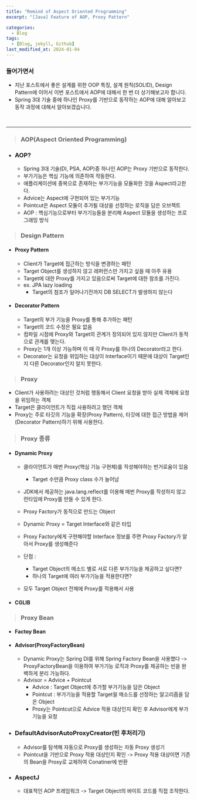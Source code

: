 ```yaml
---
title: "Remind of Aspect Oriented Programming"
excerpt: "[Java] Feature of AOP, Proxy Pattern"

categories:
  - Blog
tags:
  - [Blog, jekyll, Github]
last_modified_at: 2024-01-04
---
```



### 들어가면서

  - 지난 포스트에서 좋은 설계를 위한 OOP 특징, 설계 원칙(SOLID), Design Pattern에 이어서 이번 포스트에서 AOP에 대해서 한 번 더 상기해보고자 합니다.
  - Spring 3대 기술 중에 하나인 Proxy를 기반으로 동작하는 AOP에 대해 알아보고 동작 과정에 대해서 알아보겠습니다.

<br />

---

> ### AOP(Aspect Oriented Programming)
  - ### AOP?

    - Spring 3대 기술(DI, PSA, AOP)중 하나인 AOP는 Proxy 기반으로 동작한다.
    - 부가기능은 핵심 기능에 의존하여 작동한다.
    - 애플리케이션에 중복으로 존재하는 부가기능을 모듈화한 것을 Aspect라고한다.
    - Advice는 Aspect에 구현되어 있는 부가기능
    - Pointcut은 Aspect 모듈이 추가될 대상을 선정하는 로직을 담은 오브젝트
    - AOP : 핵심기능으로부터 부가기능들을 분리해 Aspect 모듈을 생성하는 프로그래밍 방식
  
> ### Design Pattern

  - #### Proxy Pattern
    - Client가 Target에 접근하는 방식을 변경하는 패턴
    - Target Object를 생성하지 않고 레퍼런스만 가지고 싶을 때 아주 유용
    - Target에 대한 Proxy를 가지고 있음으로써 Target에 대한 참조를 가진다.
    - ex. JPA lazy loading
      - Target의 참조가 일어나기전까지 DB SELECT가 발생하지 않는다

  - #### Decorator Pattern
    - Target의 부가 기능을 Proxy를 통해 추가하는 패턴
    - Target의 코드 수정은 필요 없음
    - 컴파일 시점에 Proxy와 Target의 관계가 정의되어 있지 않지만 Client가 동적으로 관계를 맺는다.
    - Proxy는 1개 이상 가능하며 이 때 각 Proxy를 하나의 Decorator라고 한다.
    - Decorator는 요청을 위임하는 대상이 Interface이기 때문에 대상이 Target인지 다른 Decorator인지 알지 못한다.

> ### Proxy

  - Client가 사용하려는 대상인 것처럼 행동해서 Client 요청을 받아 실제 객체에 요청을 위임하는 객체
  - Target은 클라이언트가 직접 사용하려고 했던 객체
  - Proxy는 주로 타깃의 기능을 확장(Proxy Pattern), 타깃에 대한 접근 방법을 제어(Decorator Pattern)하기 위해 사용한다.

> ### Proxy 종류


  - #### Dynamic Proxy
    - 클라이언트가 매번 Proxy(핵심 기능 구현체)를 작성해야하는 번거로움이 있음
      - Target 수만큼 Proxy class 수가 늘어남

    - JDK에서 제공하는 java.lang.reflect를 이용해 매번 Proxy를 작성하지 않고 런타임에 Proxy를 만들 수 있게 한다.
    - Proxy Factory가 동적으로 만드는 Object
    - Dynamic Proxy = Target Interface와 같은 타입
    - Proxy Factory에게 구현해야할 Interface 정보를 주면 Proxy Factory가 알아서 Proxy를 생성해준다
    - 단점 :
      - Target Object의 메소드 별로 서로 다른 부가기능을 제공하고 싶다면?
      - 하나의 Target에 여러 부가기능을 적용한다면?
    - 모두 Target Object 전체에 Proxy를 적용해서 사용
    
  - #### CGLIB

> ### Proxy Bean


  - #### Factoy Bean

  - #### Advisor(ProxyFactoryBean)
    - Dynamic Proxy는 Spring DI를 위해 Spring Factory Bean을 사용했다 -> ProxyFactoryBean을 이용하여 부가기능 로직과 Proxy를 제공하는 빈을 완벽하게 분리 가능하다.
    - Advisor = Advice + Pointcut
      - Advice : Target Object에 추가할 부가기능을 담은 Object
      - Pointcut : 부가기능을 적용할 Target읠 메소드를 선정하는 알고리즘을 담은 Object
      - Proxy는 Pointcut으로 Advice 적용 대상인지 확인 후 Advisor에게 부가기능을 요청


  - ### DefaultAdvisorAutoProxyCreator(빈 후처리기)
    - Advisor를 탐색해 자동으로 Proxy를 생성하는 자동 Proxy 생성기
    - Pointcut을 기반으로 Proxy 적용 대상인지 확인 -> Proxy 적용 대상이면 기존의 Bean을 Proxy로 교체하여 Conatiner에 반환

  - ### AspectJ
    - 대표적인 AOP 프레임워크 -> Target Object의 바이트 코드를 직접 조작한다.